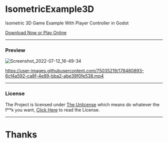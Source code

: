 # IsometricExample3D
Isometric 3D Game Example With Player Controller in Godot

[Download Now or Play Online](https://bearpolar.itch.io/godot-isometric-3d)

---
### Preview
![Screenshot_2022-07-12_16-49-34](https://user-images.githubusercontent.com/75035219/178479646-7e3f2b11-aefe-46b1-954a-6a13d0005a4f.png)

https://user-images.githubusercontent.com/75035219/178480893-6cf4a592-ca8f-4e89-bba2-abe39f0fe538.mp4

---
### License
The Project is licensed under [The Unlicense](https://unlicense.org) which means do whatever the f**k you want, [Click Here](LICENSE) to read the License.

---
# Thanks
